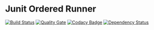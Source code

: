 Junit Ordered Runner
=========================
[![Build Status](https://travis-ci.org/sadv1r/junit-ordered-runner.svg?branch=master)](https://travis-ci.org/sadv1r/junit-ordered-runner)
[![Quality Gate](https://sonarcloud.io/api/badges/gate?key=ru.sdv1r:junit-ordered-runner)](https://sonarcloud.io/dashboard/index/ru.sdv1r:junit-ordered-runner)
[![Codacy Badge](https://api.codacy.com/project/badge/Grade/97ffbcf9ef8043c9b763b9f3a6e1addd)](https://www.codacy.com/app/sadv1r/junit-ordered-runner?utm_source=github.com&amp;utm_medium=referral&amp;utm_content=sadv1r/junit-ordered-runner&amp;utm_campaign=Badge_Grade)
[![Dependency Status](https://beta.gemnasium.com/badges/github.com/sadv1r/junit-ordered-runner.svg)](https://beta.gemnasium.com/projects/github.com/sadv1r/junit-ordered-runner)
